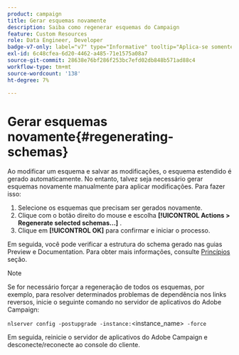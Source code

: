 ```yaml
---
product: campaign
title: Gerar esquemas novamente
description: Saiba como regenerar esquemas do Campaign
feature: Custom Resources
role: Data Engineer, Developer
badge-v7-only: label="v7" type="Informative" tooltip="Aplica-se somente ao Campaign Classic v7"
exl-id: 6c48cfea-6d20-4462-a485-71e1575a08a7
source-git-commit: 28638e76bf286f253bc7efd02db848b571ad88c4
workflow-type: tm+mt
source-wordcount: '138'
ht-degree: 7%

---
```


# Gerar esquemas novamente{#regenerating-schemas}

Ao modificar um esquema e salvar as modificações, o esquema estendido é gerado automaticamente. No entanto, talvez seja necessário gerar esquemas novamente manualmente para aplicar modificações. Para fazer isso:

1. Selecione os esquemas que precisam ser gerados novamente.
1. Clique com o botão direito do mouse e escolha **[!UICONTROL Actions > Regenerate selected schemas...]** .
1. Clique em **[!UICONTROL OK]** para confirmar e iniciar o processo.

Em seguida, você pode verificar a estrutura do schema gerado nas guias Preview e Documentation. Para obter mais informações, consulte [Princípios](../../configuration/using/data-schemas.md#principles) seção.

>[!NOTE]
>
>Se for necessário forçar a regeneração de todos os esquemas, por exemplo, para resolver determinados problemas de dependência nos links reversos, inicie o seguinte comando no servidor de aplicativos do Adobe Campaign:
>
> `nlserver config -postupgrade -instance:`&lt;instance_name>` -force`
>
>Em seguida, reinicie o servidor de aplicativos do Adobe Campaign e desconecte/reconecte ao console do cliente.
